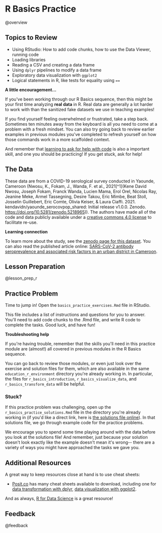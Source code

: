 <!--

author:   Rose Hartman
email:    hartmanr1@chop.edu
version: 1.0.0
current_version_description: Initial version
module_type: exercise
docs_version: 3.0.0
language: en
narrator: UK English Female
mode: Textbook
title: R Basics Practice
comment: Use the basics of R coding, data transformation, and data visualization to work with real data.
long_description: The best way to learn R is by using it! This module provides an opportunity to practice basic R skills on real data. 
estimated_time_in_minutes: 60

r_file: r\_basics\_practice

@pre_reqs
This is a practice module, which means you'll be expected to use commands without them being explained first. You should be familiar with the following before starting: 

- the RStudio IDE, including how to look at data in the Data Viewer
- the following `dplyr` commands: `filter`, `select`, `mutate`
- logical tests for equality in R (`==`)
- the following `ggplot2` commands: `geom_histogram`, `geom_boxplot`, `ggtitle`, `xlab`, and `facet_wrap`

If you aren't familiar with the above, going through the first three modules in our R Basics sequence should give you the background you need: [Intro](https://liascript.github.io/course/?https://raw.githubusercontent.com/arcus/education_modules/main/r_basics_introduction/r_basics_introduction.md#1), [Data Visualization](https://liascript.github.io/course/?https://raw.githubusercontent.com/arcus/education_modules/main/r_basics_visualize_data/r_basics_visualize_data.md#1), and [Data Transformation](https://liascript.github.io/course/?https://raw.githubusercontent.com/arcus/education_modules/main/r_basics_transform_data/r_basics_transform_data.md#1). 

Learners should also have access to R, either on their own computer or in the cloud.
@end

@learning_objectives

After completion of this module, learners will be able to:

- Import a csv dataset into R
- Examine data in the Data Viewer
- Use `dplyr` to filter data and select columns, as well as to create new columns
- Use `ggplot2` to create data visualizations exploring the data

@end

good_first_module: false
data_task: data_visualization, data_wrangling
coding_required: true
coding_level: intermediate
coding_language: r
sequence_name: r_basics
previous_sequential_module: r_basics_transform_data

@sets_you_up_for

@end

@depends_on_knowledge_available_in
-r_basics_introduction
-r_basics_visualize_data
-r_basics_transform_data
@end

@version_history
No previous versions.
@end

import: https://raw.githubusercontent.com/arcus/education_modules/main/_module_templates/macros.md
import: https://raw.githubusercontent.com/arcus/education_modules/main/_module_templates/macros_r.md
-->

# R Basics Practice

@overview

## Topics to Review

- Using RStudio: How to add code chunks, how to use the Data Viewer, running code
- Loading libraries
- Reading a CSV and creating a data frame
- Using `dplyr` pipelines to modify a data frame
- Exploratory data visualization with `ggplot2`
- Logical statements in R, like tests for equality using `==`

<div class = "care">
<b style="color: rgb(var(--color-highlight));">A little encouragement...</b><br>

If you've been working through our R Basics sequence, then this might be your first time analyzing **real data** in R. 
Real data are generally a lot harder to work with than the sanitized fake datasets we use in teaching examples!

If you find yourself feeling overwhelmed or frustrated, take a step back. 
Sometimes ten minutes away from the keyboard is all you need to come at a problem with a fresh mindset.
You can also try going back to review earlier examples in previous modules you've completed to refresh yourself on how those commands work in a more scaffolded context.

And remember that [learning to ask for help with code](https://liascript.github.io/course/?https://raw.githubusercontent.com/arcus/education_modules/main/learning_to_learn/learning_to_learn.md#8) is also a important skill, and one you should be practicing! 
If you get stuck, ask for help!

</div>

## The Data

These data are from a COVID-19 serological survey conducted in Yaounde, Cameroon (Nwosu, K., Fokam, J., Wanda, F. et al., 2021[^1](Kene David Nwosu, Joseph Fokam, Franck Wanda, Lucien Mama, Erol Orel, Nicolas Ray, Jeanine Meke, Armel Tassegning, Desire Takou, Eric Mimbe, Beat Stoll, Josselin Guillebert, Eric Comte, Olivia Keiser, & Laura Ciaffi. 2021. kendavidn/yaounde\_serocovpop\_shared: Initial release v1.0.0. Zenodo. https://doi.org/10.5281/zenodo.5218965)). The authors have made all of the code and data publicly available under a [creative commons 4.0 license](https://creativecommons.org/licenses/by/4.0/legalcode) to facilitate re-use.


<div class = "learn-more">
<b style="color: rgb(var(--color-highlight));">Learning connection</b><br>

To learn more about the study, see the [zenodo page for this dataset](https://zenodo.org/record/5218965#.YeBq2RPMITW). You can also read the published article online: [SARS-CoV-2 antibody seroprevalence and associated risk factors in an urban district in Cameroon](https://www.nature.com/articles/s41467-021-25946-0).

</div>

## Lesson Preparation

@lesson_prep_r

## Practice Problem

Time to jump in! 
Open the `basics_practice_exercises.Rmd` file in RStudio. 

This file includes a list of instructions and questions for you to answer.
You'll need to add code chunks to the .Rmd file, and write R code to complete the tasks. 
Good luck, and have fun!

<div class = "help">
<b style="color: rgb(var(--color-highlight));">Troubleshooting help</b><br>

If you're having trouble, remember that the skills you'll need in this practice module are (almost!) all covered in previous modules in the R Basics sequence. 

You can go back to review those modules, or even just look over the exercise and solution files for them, which are also available in the same `education_r_environment` directory you're already working in. 
In particular, the files for `r_basics_introduction`, `r_basics_visualize_data`, and `r_basics_transform_data` will be helpful.

</div>

### Stuck?

If this practice problem was challenging, open up the `r_basics_practice_solutions.Rmd` file in the directory you're already working in (if you'd like a direct link, here is [the solutions file online](https://github.com/arcus/education_r_environment/blob/main/r_basics_practice/basics_practice_solutions.Rmd)). 
In that solutions file, we go through example code for the practice problems.

We encourage you to spend some time playing around with the data before you look at the solutions file! 
And remember, just because your solution doesn't look exactly like the example doesn't mean it's wrong-- there are a variety of ways you might have approached the tasks we gave you.  

## Additional Resources

A great way to keep resources close at hand is to use cheat sheets:

- [Posit.co](https://posit.co/about/) has many cheat sheets available to download, including one for [data transformation with dplyr](https://posit.co/wp-content/uploads/2022/10/data-transformation-1.pdf), [data visualization with ggplot2](https://posit.co/wp-content/uploads/2022/10/data-visualization-1.pdf).

And as always, [R for Data Science](https://r4ds.had.co.nz/) is a great resource!

## Feedback

@feedback
